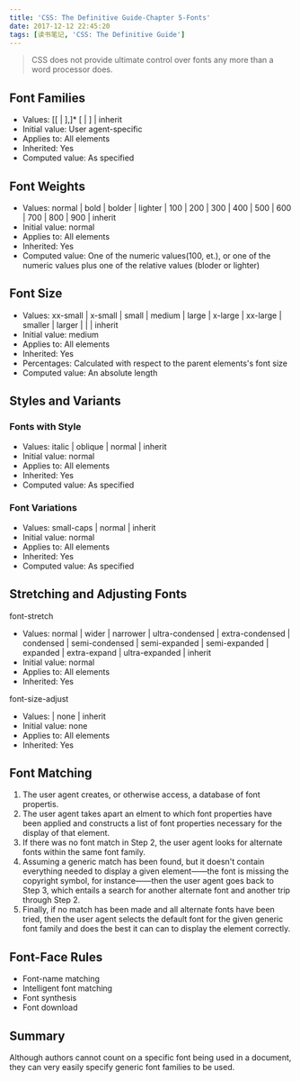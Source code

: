 ```yaml
---
title: 'CSS: The Definitive Guide-Chapter 5-Fonts'
date: 2017-12-12 22:45:20
tags: [读书笔记, 'CSS: The Definitive Guide']
---
```

> CSS does not provide ultimate control over fonts any more than a word processor does.

<!--more-->

## Font Families

- Values: [[<family-name> | <generic-family>],]* [<family-name> | <generic-family>] | inherit
- Initial value: User agent-specific
- Applies to: All elements
- Inherited: Yes
- Computed value: As specified

## Font Weights

- Values: normal | bold | bolder | lighter | 100 | 200 | 300 | 400 | 500 | 600 | 700 | 800 | 900 | inherit
- Initial value: normal
- Applies to: All elements
- Inherited: Yes
- Computed value: One of the numeric values(100, et.), or one of the numeric values plus one of the relative values (bloder or lighter)

## Font Size

- Values: xx-small | x-small | small | medium | large | x-large | xx-large | smaller | larger | <length> | <percentage> | inherit
- Initial value: medium
- Applies to: All elements
- Inherited: Yes
- Percentages: Calculated with respect to the parent elements's font size
- Computed value: An absolute length

## Styles and Variants

### Fonts with Style

- Values: italic | oblique | normal | inherit
- Initial value: normal
- Applies to: All elements
- Inherited: Yes
- Computed value: As specified

### Font Variations

- Values: small-caps | normal | inherit
- Initial value: normal
- Applies to: All elements
- Inherited: Yes
- Computed value: As specified

## Stretching and Adjusting Fonts

font-stretch

- Values: normal | wider | narrower | ultra-condensed | extra-condensed | condensed | semi-condensed | semi-expanded | semi-expanded | expanded | extra-expand | ultra-expanded | inherit
- Initial value: normal
- Applies to: All elements
- Inherited: Yes

font-size-adjust

- Values: <number> | none | inherit
- Initial value: none
- Applies to: All elements
- Inherited: Yes

## Font Matching

1. The user agent creates, or otherwise access, a database of font propertis.
2. The user agent takes apart an elment to which font properties have been applied and constructs a list of font properties necessary for the display of that element.
3. If there was no font match in Step 2, the user agent looks for alternate fonts within the same font family.
4. Assuming a generic match has been found, but it doesn't contain everything needed to display a given element——the font is missing the copyright symbol, for instance——then the user agent goes back to Step 3, which entails a search for another alternate font and another trip through Step 2.
5. Finally, if no match has been made and all alternate fonts have been tried, then the user agent selects the default font for the given generic font family and does the best it can can to display the element correctly.

## Font-Face Rules

- Font-name matching
- Intelligent font matching
- Font synthesis
- Font download

## Summary

Although authors cannot count on a specific font being used in a document, they can very easily specify generic font families to be used.